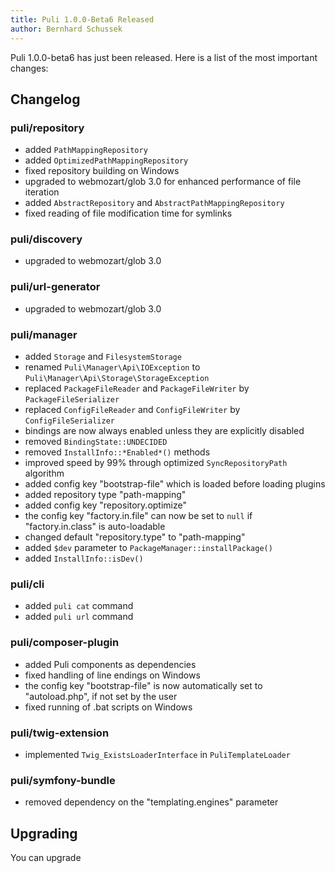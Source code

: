```yaml
---
title: Puli 1.0.0-Beta6 Released
author: Bernhard Schussek
---
```

Puli 1.0.0-beta6 has just been released. Here is a list of the most important
changes:

Changelog
---------

### puli/repository

 * added `PathMappingRepository`
 * added `OptimizedPathMappingRepository`
 * fixed repository building on Windows
 * upgraded to webmozart/glob 3.0 for enhanced performance of file iteration
 * added `AbstractRepository` and `AbstractPathMappingRepository`
 * fixed reading of file modification time for symlinks

### puli/discovery

 * upgraded to webmozart/glob 3.0
 
### puli/url-generator

 * upgraded to webmozart/glob 3.0
 
### puli/manager

 * added `Storage` and `FilesystemStorage`
 * renamed `Puli\Manager\Api\IOException` to `Puli\Manager\Api\Storage\StorageException`
 * replaced `PackageFileReader` and `PackageFileWriter` by `PackageFileSerializer`
 * replaced `ConfigFileReader` and `ConfigFileWriter` by `ConfigFileSerializer`
 * bindings are now always enabled unless they are explicitly disabled
 * removed `BindingState::UNDECIDED`
 * removed `InstallInfo::*Enabled*()` methods
 * improved speed by 99% through optimized `SyncRepositoryPath` algorithm
 * added config key "bootstrap-file" which is loaded before loading plugins
 * added repository type "path-mapping"
 * added config key "repository.optimize"
 * the config key "factory.in.file" can now be set to `null` if "factory.in.class"
   is auto-loadable
 * changed default "repository.type" to "path-mapping"
 * added `$dev` parameter to `PackageManager::installPackage()`
 * added `InstallInfo::isDev()`

### puli/cli

 * added `puli cat` command
 * added `puli url` command

### puli/composer-plugin

 * added Puli components as dependencies
 * fixed handling of line endings on Windows
 * the config key "bootstrap-file" is now automatically set to "autoload.php",
   if not set by the user
 * fixed running of .bat scripts on Windows

### puli/twig-extension

 * implemented `Twig_ExistsLoaderInterface` in `PuliTemplateLoader`

### puli/symfony-bundle

 * removed dependency on the "templating.engines" parameter

Upgrading
---------

You can upgrade
